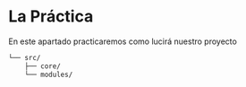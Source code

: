 # La Práctica

En este apartado practicaremos como lucirá nuestro proyecto

```sh
└── src/
    ├── core/ 
    └── modules/
```


